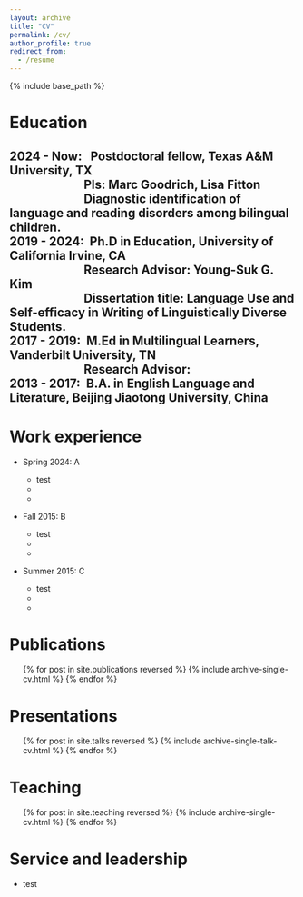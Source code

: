 ```yaml
---
layout: archive
title: "CV"
permalink: /cv/
author_profile: true
redirect_from:
  - /resume
---
```


{% include base_path %}

Education
======
**2024 - Now**: &nbsp; Postdoctoral fellow, Texas A&M University, TX  
&emsp;&emsp;&emsp;&emsp;&emsp;&emsp;&nbsp;PIs: Marc Goodrich, Lisa Fitton  
&emsp;&emsp;&emsp;&emsp;&emsp;&emsp;&nbsp;Diagnostic identification of language and reading disorders among bilingual children.  
**2019 - 2024**:&nbsp; Ph.D in Education, University of California Irvine, CA  
&emsp;&emsp;&emsp;&emsp;&emsp;&emsp;&nbsp;Research Advisor: Young-Suk G. Kim  
&emsp;&emsp;&emsp;&emsp;&emsp;&emsp;&nbsp;Dissertation title: Language Use and Self-efficacy in Writing of Linguistically Diverse Students.  
**2017 - 2019**:&nbsp; M.Ed in Multilingual Learners, Vanderbilt University, TN  
&emsp;&emsp;&emsp;&emsp;&emsp;&emsp;&nbsp;Research Advisor:  
**2013 - 2017**:&ensp;B.A. in English Language and Literature, Beijing Jiaotong University, China
------

Work experience
======
* Spring 2024: A
  * test
  * 
  * 

* Fall 2015: B
  * test
  * 
  * 

* Summer 2015: C
  * test
  * 
  * 
  
Publications
======
  <ul>{% for post in site.publications reversed %}
    {% include archive-single-cv.html %}
  {% endfor %}</ul>
  
Presentations
======
  <ul>{% for post in site.talks reversed %}
    {% include archive-single-talk-cv.html  %}
  {% endfor %}</ul>
  
Teaching
======
  <ul>{% for post in site.teaching reversed %}
    {% include archive-single-cv.html %}
  {% endfor %}</ul>
  
Service and leadership
======
* test

